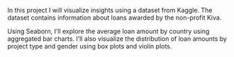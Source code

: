 In this project I will visualize insights using a dataset from Kaggle. The dataset contains information about loans awarded by the non-profit Kiva.

Using Seaborn, I’ll explore the average loan amount by country using aggregated bar charts. I’ll also visualize the distribution of loan amounts by project type and gender using box plots and violin plots.